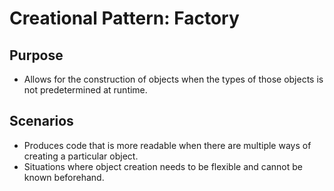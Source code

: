 # Creational Pattern: Factory

## Purpose

- Allows for the construction of objects when the types of those objects is not predetermined at runtime.

## Scenarios

- Produces code that is more readable when there are multiple ways of creating a particular object.
- Situations where object creation needs to be flexible and cannot be known beforehand.
